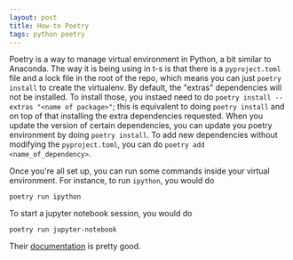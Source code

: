 ```yaml
---
layout: post
title: How-to Poetry
tags: python poetry
---
```


Poetry is a way to manage virtual environment in Python, a bit similar to
Anaconda.
The way it is being using in t-s is that there is a `pyproject.toml` file and a
lock file in the root of the repo, which means you can just `poetry install` to
create the virtualenv. By default, the "extras" dependencies will not be
installed. To install those, you instaed need to do `poetry install --extras "<name of
package>"`; this is equivalent to doing `poetry install` and on top of that
installing the extra dependencies requested.
When you update the version of certain dependencies, you can update you poetry
environment by doing `poetry install`.
To add new dependencies without modifying the `pyproject.toml`, you can do
`poetry add <name_of_dependency>`.

Once you're all set up, you can run some commands inside your virtual
environment. For instance, to run `ipython`, you would do
```
poetry run ipython
```
To start a jupyter notebook session, you would do
```
poetry run jupyter-notebook
```

Their [documentation](https://poetry.eustace.io/docs/cli/) is pretty good.
